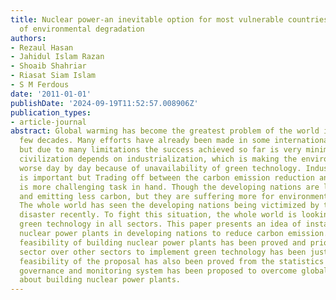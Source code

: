 ```yaml
---
title: Nuclear power-an inevitable option for most vulnerable countries from the perspective
  of environmental degradation
authors:
- Rezaul Hasan
- Jahidul Islam Razan
- Shoaib Shahriar
- Riasat Siam Islam
- S M Ferdous
date: '2011-01-01'
publishDate: '2024-09-19T11:52:57.008906Z'
publication_types:
- article-journal
abstract: Global warming has become the greatest problem of the world in the last
  few decades. Many efforts have already been made in some international treaties,
  but due to many limitations the success achieved so far is very minimal. The whole
  civilization depends on industrialization, which is making the environmental scenario
  worse day by day because of unavailability of green technology. Industrialization
  is important but Trading off between the carbon emission reduction and industrialization
  is more challenging task in hand. Though the developing nations are less industrialized
  and emitting less carbon, but they are suffering more for environmental degradation.
  The whole world has seen the developing nations being victimized by the tsunami
  disaster recently. To fight this situation, the whole world is looking for sustainable
  green technology in all sectors. This paper presents an idea of installing more
  nuclear power plants in developing nations to reduce carbon emission. Technical
  feasibility of building nuclear power plants has been proved and prioritizing energy
  sector over other sectors to implement green technology has been justified. Economic
  feasibility of the proposal has also been proved from the statistics and global
  governance and monitoring system has been proposed to overcome global skepticism
  about building nuclear power plants.
---
```

